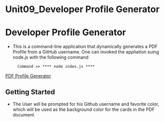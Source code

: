 # Unit09_Developer Profile Generator


# Developer Profile Generator
+ This is a command-line application that dynamically generates a PDF Profile from a GitHub username. One can invoked the appliation suing node.js with the following command

        Command => **** node index.js ****

[PDF Profile Generator](https://github.com/adoming8/Unit09_DeveloperProfileGenerator)

## Getting Started
+ The User will be prompted for his Github username and favorite color, which will be used as the background color for the cards in the PDF document. 



